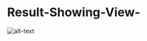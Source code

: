 # Result-Showing-View-

![alt-text](https://github.com/prat14k/Result-Showing-View-/blob/master/ResultView%20Animation.gif)
